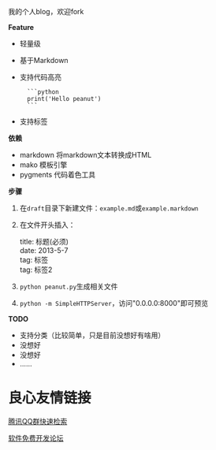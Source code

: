 我的个人blog，欢迎fork

**Feature**

- 轻量级
- 基于Markdown  
- 支持代码高亮

		```python
		print('Hello peanut')
		```

- 支持标签 

**依赖**

- markdown  将markdown文本转换成HTML
- mako    	模板引擎
- pygments	代码着色工具
 
**步骤**

1. 在`draft`目录下新建文件：`example.md`或`example.markdown`
2. 在文件开头插入：

	title:	标题(必须)  
	date:	2013-5-7  
	tag:	标签   
	tag:	标签2   

3. `python peanut.py`生成相关文件
4. `python -m SimpleHTTPServer`，访问"0.0.0.0:8000"即可预览

**TODO**

- 支持分类（比较简单，只是目前没想好有啥用） 
- 没想好  
- 没想好  
- ……


 # 良心友情链接

[腾讯QQ群快速检索](http://u.720life.cn/s/8cf73f7c)

[软件免费开发论坛](http://u.720life.cn/s/bbb01dc0)
